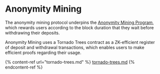 # Anonymity Mining

The anonymity mining protocol underpins the [Anonymity Mining Program](../../anonymity-mining.md), which rewards users according to the block duration that they wait before withdrawing their deposits.

Anonymity Mining uses a Tornado Trees contract as a ZK-efficient register of deposit and withdrawal transactions, which enables users to make efficient proofs regarding their usage.

{% content-ref url="tornado-trees.md" %}
[tornado-trees.md](tornado-trees.md)
{% endcontent-ref %}

